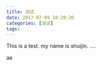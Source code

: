 ```yaml
---
title: 测试
date: 2017-07-09 18:29:20
categories: [测试]
tags:
---
```


This is a test.
my name is shuijin.
....

aa
